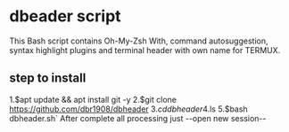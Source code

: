 # dbeader script
This Bash script contains Oh-My-Zsh With, command autosuggestion, syntax highlight plugins and terminal header with own name for TERMUX. 
## step to install
1.$apt update && apt install git -y
2.$git clone https://github.com/dbr1908/dbheader
3.$cd dbheader
4.$ls
5.$bash dbheader.sh`
After complete all processing just --open new session--
#